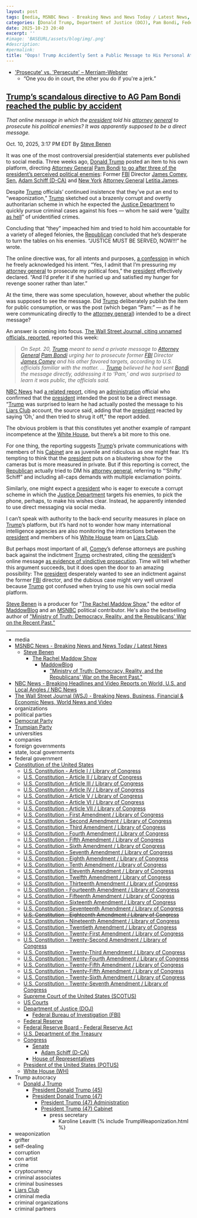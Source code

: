 ```yaml
---
layout: post
tags: [media, MSNBC News - Breaking News and News Today / Latest News, Steve Benen, The Rachel Maddow Show, MaddowBlog, “Ministry of Truth –  Democracy Reality and the Republicans’ War on the Recent Past.”, NBC News - Breaking Headlines and Video Reports on World U.S. and Local Angles / NBC News, The Wall Street Journal (WSJ) - Breaking News Business Financial & Economic News World News and Video, organizations, political parties, Democrat Party, Trumpian Party, universities, companies, foreign governments, state local governments, federal government, Constitution of the United States, U.S. Constitution - Article I / Library of Congress, U.S. Constitution - Article II / Library of Congress, U.S. Constitution - Article III / Library of Congress, U.S. Constitution - Article IV / Library of Congress, U.S. Constitution - Article V / Library of Congress, U.S. Constitution - Article VI / Library of Congress, U.S. Constitution - Article VII / Library of Congress, U.S. Constitution - First Amendment / Library of Congress, U.S. Constitution - Second Amendment / Library of Congress, U.S. Constitution - Third Amendment / Library of Congress, U.S. Constitution - Fourth Amendment / Library of Congress, U.S. Constitution - Fifth Amendment / Library of Congress, U.S. Constitution - Sixth Amendment / Library of Congress, U.S. Constitution - Seventh Amendment / Library of Congress, U.S. Constitution - Eighth Amendment / Library of Congress, U.S. Constitution - Tenth Amendment / Library of Congress, U.S. Constitution - Eleventh Amendment / Library of Congress, U.S. Constitution - Twelfth Amendment / Library of Congress, U.S. Constitution - Thirteenth Amendment / Library of Congress, U.S. Constitution - Fourteenth Amendment / Library of Congress, U.S. Constitution - Fifteenth Amendment / Library of Congress, U.S. Constitution - Sixteenth Amendment / Library of Congress, U.S. Constitution - Seventeenth Amendment / Library of Congress, U.S. Constitution - Eighteenth Amendment / Library of Congress, U.S. Constitution - Nineteenth Amendment / Library of Congress, U.S. Constitution - Twentieth Amendment / Library of Congress, U.S. Constitution - Twenty-First Amendment / Library of Congress, U.S. Constitution - Twenty-Second Amendment / Library of Congress, U.S. Constitution - Twenty-Third Amendment / Library of Congress, U.S. Constitution - Twenty-Fourth Amendment / Library of Congress, U.S. Constitution - Twenty-Fifth Amendment / Library of Congress, U.S. Constitution - Twenty-Fifth Amendment / Library of Congress, U.S. Constitution - Twenty-Sixth Amendment / Library of Congress, U.S. Constitution - Twenty-Seventh Amendment / Library of Congress, Supreme Court of the United States (SCOTUS), US Courts, Department of Justice (DOJ), Federal Bureau of Investigation (FBI), Federal Reserve, Federal Reserve Board - Federal Reserve Act, U.S. Department of the Treasury, Congress, Senate, Adam Schiff (D-CA), House of Representatives, President of the United States (POTUS), White House (WH), Trump autocracy, Donald J Trump, President Donald Trump (45), President Donald Trump (47), President Trump (47) Administration, President Trump (47) Cabinet, press secretary, Karoline Leavitt, weaponization, grifter, self-dealing, corruption, con artist, crime, cryptocurrency, criminal associates, criminal businesses, Liars Club, criminal media, criminal organizations, criminal partners]
categories: [Donald Trump, Department of Justice (DOJ), Pam Bondi, Federal Bureau of Investigation (FBI), James Comey, New York Attorney General, Letitia James, Senator Adam Schiff (D-CA), weaponization]
date: 2025-10-23 20:40
excerpt: ''
#image: 'BASEURL/assets/blog/img/.png'
#description:
#permalink:
title: "Oops! Trump Accidently Sent a Public Message to His Personal Attorney, Pam Blondi, Ordering Her to Persecute James Comey, Letitia James & Adam Schiff That Was Meant To Be Private"
---
```


- ['Prosecute' vs. 'Persecute' – Merriam-Webster](https://www.merriam-webster.com/grammar/prosecuted-vs-persecuted-usage)
    - “One you do in court, the other you do if you're a jerk.”

## [Trump’s scandalous directive to AG Pam Bondi reached the public by accident](https://www.msnbc.com/rachel-maddow-show/maddowblog/trumps-scandalous-directive-ag-pam-bondi-reached-public-accident-rcna236927)

*That online message in which the [president](https://www.whitehouse.gov/) told his [attorney general](https://www.justice.gov/) to prosecute his political enemies? It was apparently supposed to be a direct message.*

Oct. 10, 2025, 3:17 PM EDT
By [Steve Benen](https://www.msnbc.com/author/steve-benen-ncpn433601)

It was one of the most controversial president)ial statements ever published to social media. Three weeks ago, [Donald Trump](https://www.donaldjtrump.com/) posted an item to his own platform, directing [Attorney General](https://www.justice.gov/) [Pam Bondi](https://www.justice.gov/ag/staff-profile/meet-attorney-general/) [to go after three of the president’s perceived political enemies](https://www.msnbc.com/rachel-maddow-show/maddowblog/trumps-directive-ag-bondi-seen-impeachment-level-scandal-rcna232888): Former [FBI](https://www.fbi.gov/) Director [James Comey](https://www.fbi.gov/history/directors/james-b-comey/), [Sen.](https://www.senate.gov/) [Adam Schiff (D-CA)](https://www.schiff.senate.gov/) and [New York](https://www.ny.gov/) [Attorney General](https://ag.ny.gov/) [Letitia James](https://ag.ny.gov/about/meet-letitia-james/).

Despite [Trump](https://www.donaldjtrump.com/) officials’ continued insistence that they’ve put an end to “weaponization,” [Trump](https://www.donaldjtrump.com/) sketched out a brazenly corrupt and overtly authoritarian scheme in which he expected the [Justice Department](https://www.justice.gov/) to quickly pursue criminal cases against his foes — whom he said were “[guilty as hell](https://www.msnbc.com/rachel-maddow-show/maddowblog/trumps-directive-ag-bondi-seen-impeachment-level-scandal-rcna232888)” of unidentified crimes.

Concluding that “they” impeached him and tried to hold him accountable for a variety of alleged felonies, the [Republican](https://www.gop.com/) concluded that he’s desperate to turn the tables on his enemies. “JUSTICE MUST BE SERVED, NOW!!!” he wrote.

The online directive was, for all intents and purposes, [a confession](https://www.msnbc.com/rachel-maddow-show/maddowblog/trumps-directive-ag-bondi-seen-impeachment-level-scandal-rcna232888) in which he freely acknowledged his intent. “Yes, I admit that I’m pressuring my [attorney general](https://www.justice.gov/) to prosecute my political foes,” the [president](https://www.whitehouse.gov/) effectively declared. “And I’d prefer it if she hurried up and satisfied my hunger for revenge sooner rather than later.”

At the time, there was some speculation, however, about whether the public was supposed to see the message. Did [Trump](https://www.donaldjtrump.com/) deliberately publish the item for public consumption, or was the post (which began “Pam:” — as if he were communicating directly to the [attorney general](https://www.justice.gov/)) intended to be a direct message?

An answer is coming into focus. [The Wall Street Journal, citing unnamed officials, reported](https://www.wsj.com/politics/policy/trump-doj-inside-political-enemies-17f13f72), reported this week:

> *On Sept. 20, [Trump](https://www.donaldjtrump.com/) meant to send a private message to [Attorney General](https://www.justice.gov/) [Pam Bondi](https://www.justice.gov/ag/staff-profile/meet-attorney-general/) urging her to prosecute former [FBI](https://www.fbi.gov/) Director [James Comey](https://www.fbi.gov/history/directors/james-b-comey/) and his other favored targets, according to U.S. officials familiar with the matter. ... [Trump](https://www.donaldjtrump.com/) believed he had sent [Bondi](https://www.justice.gov/ag/staff-profile/meet-attorney-general/) the message directly, addressing it to ‘Pam,’ and was surprised to learn it was public, the officials said.*

[NBC News](https://www.nbcnews.com/) had [a related report](https://www.nbcnews.com/politics/justice-department/trump-accidentally-posted-message-pressuring-pam-bondi-charge-enemies-rcna236830), citing an [administration](https://www.whitehouse.gov/administration/) official who confirmed that the [president](https://www.whitehouse.gov/) intended the post to be a direct message. “[Trump](https://www.donaldjtrump.com/) was surprised to learn he had actually posted the message to his [Liars Club](https://truthsocial.com/) account, the source said, adding that the [president](https://www.whitehouse.gov/) reacted by saying ‘Oh,’ and then tried to shrug it off,” the report added.

The obvious problem is that this constitutes yet another example of rampant incompetence at the [White House](https://www.whitehouse.gov/), but there’s a bit more to this one.

For one thing, the reporting suggests [Trump](https://www.donaldjtrump.com/)’s private communications with members of his [Cabinet](https://www.whitehouse.gov/administration/the-cabinet/) are as juvenile and ridiculous as one might fear. It’s tempting to think that the [president](https://www.whitehouse.gov/) puts on a blustering show for the cameras but is more measured in private. But if this reporting is correct, the [Republican](https://www.gop.com/) actually tried to DM his [attorney general](https://www.justice.gov/), referring to “‘Shifty’ Schiff” and including all-caps demands with multiple exclamation points.

Similarly, one might expect a [president](https://www.whitehouse.gov/) who is eager to execute a corrupt scheme in which the [Justice Department](https://www.justice.gov/) targets his enemies, to pick the phone, perhaps, to make his wishes clear. Instead, he apparently intended to use direct messaging via social media.

I can’t speak with authority to the back-end security measures in place on [Trump](https://www.donaldjtrump.com/)’s platform, but it’s hard not to wonder how many international intelligence agencies are also monitoring the interactions between the [president](https://www.whitehouse.gov/) and members of his [White House](https://www.whitehouse.gov/) team on [Liars Club](https://truthsocial.com/).

But perhaps most important of all, [Comey](https://www.fbi.gov/history/directors/james-b-comey/)’s defense attorneys are pushing back against the indictment [Trump](https://www.donaldjtrump.com/) orchestrated, citing the [president](https://www.whitehouse.gov/)’s online message [as evidence of vindictive prosecution](https://www.msnbc.com/deadline-white-house/deadline-legal-blog/james-comey-charges-fbi-donald-trump-rcna233662). Time will tell whether this argument succeeds, but it does open the door to an amazing possibility: The [president](https://www.whitehouse.gov/) desperately wanted to see an indictment against the former [FBI](https://www.fbi.gov/) director, and the dubious case might very well unravel because [Trump](https://www.donaldjtrump.com/) got confused when trying to use his own social media platform.

[Steve Benen](https://www.msnbc.com/author/steve-benen-ncpn433601) is a producer for "[The Rachel Maddow Show](https://www.msnbc.com/rachel-maddow-show)," the editor of [MaddowBlog](https://www.msnbc.com/rachel-maddow-show) and an [MSNBC](https://www.msnbc.com/) political contributor. He's also the bestselling author of ["Ministry of Truth: Democracy, Reality, and the Republicans' War on the Recent Past."](https://www.harpercollins.com/products/ministry-of-truth-steve-benen)

----
- media
- [MSNBC News - Breaking News and News Today / Latest News](https://www.msnbc.com/)
    - [Steve Benen](https://www.msnbc.com/author/steve-benen-ncpn433601)
        - [The Rachel Maddow Show](https://www.msnbc.com/rachel-maddow-show)
            - [MaddowBlog](https://www.msnbc.com/rachel-maddow-show)
                - ["Ministry of Truth: Democracy, Reality, and the Republicans' War on the Recent Past."](https://www.harpercollins.com/products/ministry-of-truth-steve-benen)
- [NBC News - Breaking Headlines and Video Reports on World, U.S. and Local Angles / NBC News](https://www.nbcnews.com/)
- [The Wall Street Journal (WSJ) - Breaking News, Business, Financial & Economic News, World News and Video](https://www.wsj.com/)
- organizations
- political parties
- [Democrat Party](https://www.democrats.org/)
- [Trumpian Party](https://www.gop.com/)
- universities
- companies
- foreign governments
- state, local governments 
- federal government
- [Constitution of the United States](https://constitution.congress.gov/constitution/)
    - [U.S. Constitution - Article I / Library of Congress](https://constitution.congress.gov/constitution/article-1/)
    - [U.S. Constitution - Article II / Library of Congress](https://constitution.congress.gov/constitution/article-2/)
    - [U.S. Constitution - Article III / Library of Congress](https://constitution.congress.gov/constitution/article-3/)
    - [U.S. Constitution - Article IV / Library of Congress](https://constitution.congress.gov/constitution/article-4/)
    - [U.S. Constitution - Article V / Library of Congress](https://constitution.congress.gov/constitution/article-5/)
    - [U.S. Constitution - Article VI / Library of Congress](https://constitution.congress.gov/constitution/article-6/)
    - [U.S. Constitution - Article VII / Library of Congress](https://constitution.congress.gov/constitution/article-7/)
    - [U.S. Constitution - First Amendment /  Library of Congress](https://constitution.congress.gov/constitution/amendment-1/)
    - [U.S. Constitution - Second Amendment /  Library of Congress](https://constitution.congress.gov/constitution/amendment-2/)
    - [U.S. Constitution - Third Amendment /  Library of Congress](https://constitution.congress.gov/constitution/amendment-3/)
    - [U.S. Constitution - Fourth Amendment /  Library of Congress](https://constitution.congress.gov/constitution/amendment-4/)
    - [U.S. Constitution - Fifth Amendment /  Library of Congress](https://constitution.congress.gov/constitution/amendment-5/)
    - [U.S. Constitution - Sixth Amendment /  Library of Congress](https://constitution.congress.gov/constitution/amendment-6/)
    - [U.S. Constitution - Seventh Amendment /  Library of Congress](https://constitution.congress.gov/constitution/amendment-7/)
    - [U.S. Constitution - Eighth Amendment /  Library of Congress](https://constitution.congress.gov/constitution/amendment-8/)
    - [U.S. Constitution - Tenth Amendment /  Library of Congress](https://constitution.congress.gov/constitution/amendment-10/)
    - [U.S. Constitution - Eleventh Amendment /  Library of Congress](https://constitution.congress.gov/constitution/amendment-11/)
    - [U.S. Constitution - Twelfth Amendment /  Library of Congress](https://constitution.congress.gov/constitution/amendment-12/)
    - [U.S. Constitution - Thirteenth Amendment /  Library of Congress](https://constitution.congress.gov/constitution/amendment-13/)
    - [U.S. Constitution - Fourteenth Amendment /  Library of Congress](https://constitution.congress.gov/constitution/amendment-14/)
    - [U.S. Constitution - Fifteenth Amendment /  Library of Congress](https://constitution.congress.gov/constitution/amendment-15/)
    - [U.S. Constitution - Sixteenth Amendment /  Library of Congress](https://constitution.congress.gov/constitution/amendment-16/)
    - [U.S. Constitution - Seventeenth Amendment /  Library of Congress](https://constitution.congress.gov/constitution/amendment-17/)
    - ~~[U.S. Constitution - Eighteenth Amendment /  Library of Congress](https://constitution.congress.gov/constitution/amendment-18/)~~
    - [U.S. Constitution - Nineteenth Amendment /  Library of Congress](https://constitution.congress.gov/constitution/amendment-19/)
    - [U.S. Constitution - Twentieth Amendment /  Library of Congress](https://constitution.congress.gov/constitution/amendment-20/)
    - [U.S. Constitution - Twenty-First Amendment /  Library of Congress](https://constitution.congress.gov/constitution/amendment-21/)
    - [U.S. Constitution - Twenty-Second Amendment /  Library of Congress](https://constitution.congress.gov/constitution/amendment-22/)
    - [U.S. Constitution - Twenty-Third Amendment /  Library of Congress](https://constitution.congress.gov/constitution/amendment-23/)
    - [U.S. Constitution - Twenty-Fourth Amendment /  Library of Congress](https://constitution.congress.gov/constitution/amendment-24/)
    - [U.S. Constitution - Twenty-Fifth Amendment /  Library of Congress](https://constitution.congress.gov/constitution/amendment-25/)
    - [U.S. Constitution - Twenty-Fifth Amendment /  Library of Congress](https://constitution.congress.gov/constitution/amendment-25/)
    - [U.S. Constitution - Twenty-Sixth Amendment /  Library of Congress](https://constitution.congress.gov/constitution/amendment-26/)
    - [U.S. Constitution - Twenty-Seventh Amendment /  Library of Congress](https://constitution.congress.gov/constitution/amendment-27/)
    - [Supreme Court of the United States (SCOTUS)](https://www.supremecourt.gov/)
    - [US Courts](https://www.uscourts.gov/)
    - [Department of Justice (DOJ)](https://www.justice.gov/)
        - [Federal Bureau of Investigation (FBI)](https://www.fbi.gov/)
    - [Federal Reserve](https://www.federalreserve.gov/)
    - [Federal Reserve Board - Federal Reserve Act](https://www.federalreserve.gov/aboutthefed/fract.htm)
    - [U.S. Department of the Treasury](https://home.treasury.gov/)
    - [Congress](https://www.congress.gov/)
        - [Senate](https://www.senate.gov/)
            - [Adam Schiff (D-CA)](https://www.schiff.senate.gov/)
        - [House of Representatives](https://www.house.gov/)
     - [President of the United States (POTUS)](https://www.whitehouse.gov/)
    - [White House (WH)](https://www.whitehouse.gov/)
- Trump autocracy
    - [Donald J Trump](https://www.donaldjtrump.com/)
        - [President Donald Trump (45)](https://trumpwhitehouse.archives.gov/)
        - [President Donald Trump (47)](https://www.whitehouse.gov/administration/donald-j-trump/)
            - [President Trump (47) Administration](https://www.whitehouse.gov/administration/)
            - [President Trump (47) Cabinet](https://www.whitehouse.gov/administration/the-cabinet/)
                - press secretary
                    - Karoline Leavitt
{% include TrumpWeaponization.html %}
- weaponization
- grifter
- self-dealing
- corruption
- con artist
- crime
- cryptocurrency
- criminal associates
- criminal businesses
- [Liars Club](https://truthsocial.com/)
- criminal media
- criminal organizations
- criminal partners